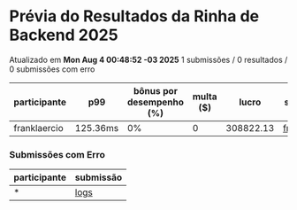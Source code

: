 # Prévia do Resultados da Rinha de Backend 2025
Atualizado em **Mon Aug  4 00:48:52 -03 2025**
       1 submissões /        0 resultados /        0 submissões com erro


| participante | p99 | bônus por desempenho (%) | multa ($) | lucro | submissão |
| -- | -- | -- | -- | -- | -- |
|	franklaercio	|	125.36ms	|	0%	|	0	|	308822.13	|	[franklaercio](https://github.com/zanfranceschi/rinha-de-backend-2025/tree/main/participantes/franklaercio)
### Submissões com Erro


| participante | submissão |
| -- | -- |
| * | [logs](https://github.com/zanfranceschi/rinha-de-backend-2025/tree/main/participantes/*) |
